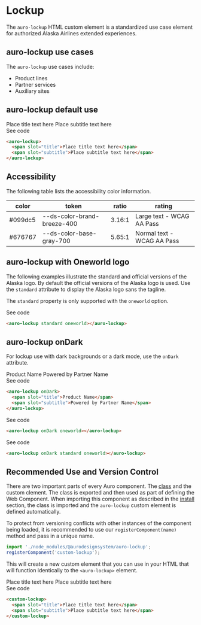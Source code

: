 <!--
The index.md file is a compiled document. No edits should be made directly to this file.
README.md is created by running `npm run build:docs`.
This file is generated based on a template fetched from `./docs/partials/index.md`
-->

# Lockup

<!-- AURO-GENERATED-CONTENT:START (FILE:src=./description.md) -->
<!-- The below content is automatically added from ./description.md -->
The `auro-lockup` HTML custom element is a standardized use case element for authorized Alaska Airlines extended experiences.
<!-- AURO-GENERATED-CONTENT:END -->

## auro-lockup use cases

<!-- AURO-GENERATED-CONTENT:START (FILE:src=./useCases.md) -->
<!-- The below content is automatically added from ./useCases.md -->
The `auro-lockup` use cases include:

* Product lines
* Partner services
* Auxiliary sites
<!-- AURO-GENERATED-CONTENT:END -->

## auro-lockup default use

<div class="exampleWrapper">
  <!-- AURO-GENERATED-CONTENT:START (FILE:src=./../../apiExamples/basic.html) -->
  <!-- The below content is automatically added from ./../../apiExamples/basic.html -->
  <auro-lockup>
    <span slot="title">Place title text here</span>
    <span slot="subtitle">Place subtitle text here</span>
  </auro-lockup>
  <!-- AURO-GENERATED-CONTENT:END -->
</div>
<auro-accordion alignRight>
  <span slot="trigger">See code</span>
<!-- AURO-GENERATED-CONTENT:START (CODE:src=./../../apiExamples/basic.html) -->
<!-- The below code snippet is automatically added from ./../../apiExamples/basic.html -->

```html
<auro-lockup>
  <span slot="title">Place title text here</span>
  <span slot="subtitle">Place subtitle text here</span>
</auro-lockup>
```
<!-- AURO-GENERATED-CONTENT:END -->
</auro-accordion>

## Accessibility

The following table lists the accessibility color information.

| color | token | ratio | rating |
|---|---|---|---|
| #099dc5 | --ds-color-brand-breeze-400 | 3.16:1 | Large text - WCAG AA Pass |
| #676767 | --ds-color-base-gray-700 | 5.65:1 | Normal text - WCAG AA Pass |

## auro-lockup with Oneworld logo

The following examples illustrate the standard and official versions of the Alaska logo. By default the official versions of the Alaska logo is used. Use the `standard` attribute to display the Alaska logo sans the tagline.

The `standard` property is only supported with the `oneworld` option.

<div class="exampleWrapper">
  <!-- AURO-GENERATED-CONTENT:START (FILE:src=./../../apiExamples/oneWorldStandard.html) -->
  <!-- The below content is automatically added from ./../../apiExamples/oneWorldStandard.html -->
  <auro-lockup standard oneworld></auro-lockup>
  <!-- AURO-GENERATED-CONTENT:END -->
</div>
<auro-accordion alignRight>
  <span slot="trigger">See code</span>
<!-- AURO-GENERATED-CONTENT:START (CODE:src=./../../apiExamples/oneWorldStandard.html) -->
<!-- The below code snippet is automatically added from ./../../apiExamples/oneWorldStandard.html -->

```html
<auro-lockup standard oneworld></auro-lockup>
```
<!-- AURO-GENERATED-CONTENT:END -->
</auro-accordion>

## auro-lockup onDark

For lockup use with dark backgrounds or a dark mode, use the `onDark` attribute.

<div class="exampleWrapper--ondark">
  <!-- AURO-GENERATED-CONTENT:START (FILE:src=./../../apiExamples/onDark.html) -->
  <!-- The below content is automatically added from ./../../apiExamples/onDark.html -->
  <auro-lockup onDark>
    <span slot="title">Product Name</span>
    <span slot="subtitle">Powered by Partner Name</span>
  </auro-lockup>
  <!-- AURO-GENERATED-CONTENT:END -->
</div>
<auro-accordion alignRight>
  <span slot="trigger">See code</span>
<!-- AURO-GENERATED-CONTENT:START (CODE:src=./../../apiExamples/onDark.html) -->
<!-- The below code snippet is automatically added from ./../../apiExamples/onDark.html -->

```html
<auro-lockup onDark>
  <span slot="title">Product Name</span>
  <span slot="subtitle">Powered by Partner Name</span>
</auro-lockup>
```
<!-- AURO-GENERATED-CONTENT:END -->
</auro-accordion>
<div class="exampleWrapper--ondark">
  <!-- AURO-GENERATED-CONTENT:START (FILE:src=./../../apiExamples/onDark-2.html) -->
  <!-- The below content is automatically added from ./../../apiExamples/onDark-2.html -->
  <auro-lockup onDark oneworld></auro-lockup>
  <!-- AURO-GENERATED-CONTENT:END -->
</div>
<auro-accordion alignRight>
  <span slot="trigger">See code</span>
<!-- AURO-GENERATED-CONTENT:START (CODE:src=./../../apiExamples/onDark-2.html) -->
<!-- The below code snippet is automatically added from ./../../apiExamples/onDark-2.html -->

```html
<auro-lockup onDark oneworld></auro-lockup>
```
<!-- AURO-GENERATED-CONTENT:END -->
</auro-accordion>
<div class="exampleWrapper--ondark">
  <!-- AURO-GENERATED-CONTENT:START (FILE:src=./../../apiExamples/onDark-3.html) -->
  <!-- The below content is automatically added from ./../../apiExamples/onDark-3.html -->
  <auro-lockup onDark standard oneworld></auro-lockup>
  <!-- AURO-GENERATED-CONTENT:END -->
</div>
<auro-accordion alignRight>
  <span slot="trigger">See code</span>
<!-- AURO-GENERATED-CONTENT:START (CODE:src=./../../apiExamples/onDark-3.html) -->
<!-- The below code snippet is automatically added from ./../../apiExamples/onDark-3.html -->

```html
<auro-lockup onDark standard oneworld></auro-lockup>
```
<!-- AURO-GENERATED-CONTENT:END -->
</auro-accordion>

## Recommended Use and Version Control

There are two important parts of every Auro component. The <a href="https://developer.mozilla.org/en-US/docs/Web/JavaScript/Reference/Classes">class</a> and the custom clement. The class is exported and then used as part of defining the Web Component. When importing this component as described in the <a href="#install">install</a> section, the class is imported and the `auro-lockup` custom element is defined automatically.

To protect from versioning conflicts with other instances of the component being loaded, it is recommended to use our `registerComponent(name)` method and pass in a unique name.

```js
import './node_modules/@aurodesignsystem/auro-lockup';
registerComponent('custom-lockup');
```

This will create a new custom element that you can use in your HTML that will function identically to the `<auro-lockup>` element.

<div class="exampleWrapper exampleWrapper--flex">
  <!-- AURO-GENERATED-CONTENT:START (FILE:src=./../../apiExamples/custom.html) -->
  <!-- The below content is automatically added from ./../../apiExamples/custom.html -->
  <custom-lockup>
    <span slot="title">Place title text here</span>
    <span slot="subtitle">Place subtitle text here</span>
  </custom-lockup>
  <!-- AURO-GENERATED-CONTENT:END -->
</div>
<auro-accordion alignRight>
  <span slot="trigger">See code</span>
<!-- AURO-GENERATED-CONTENT:START (CODE:src=./../../apiExamples/custom.html) -->
<!-- The below code snippet is automatically added from ./../../apiExamples/custom.html -->

```html
<custom-lockup>
  <span slot="title">Place title text here</span>
  <span slot="subtitle">Place subtitle text here</span>
</custom-lockup>
```
<!-- AURO-GENERATED-CONTENT:END -->
</auro-accordion>
